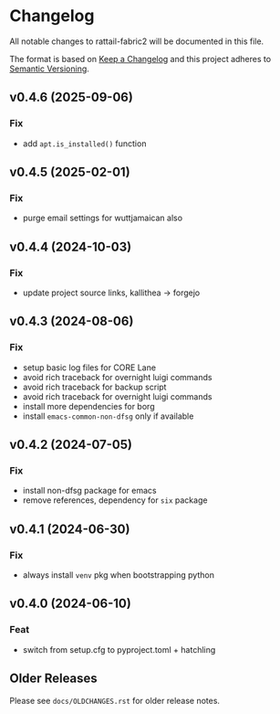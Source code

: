 
# Changelog
All notable changes to rattail-fabric2 will be documented in this file.

The format is based on [Keep a Changelog](http://keepachangelog.com/en/1.0.0/)
and this project adheres to [Semantic Versioning](http://semver.org/spec/v2.0.0.html).

## v0.4.6 (2025-09-06)

### Fix

- add `apt.is_installed()` function

## v0.4.5 (2025-02-01)

### Fix

- purge email settings for wuttjamaican also

## v0.4.4 (2024-10-03)

### Fix

- update project source links, kallithea -> forgejo

## v0.4.3 (2024-08-06)

### Fix

- setup basic log files for CORE Lane
- avoid rich traceback for overnight luigi commands
- avoid rich traceback for backup script
- avoid rich traceback for overnight luigi commands
- install more dependencies for borg
- install `emacs-common-non-dfsg` only if available

## v0.4.2 (2024-07-05)

### Fix

- install non-dfsg package for emacs
- remove references, dependency for `six` package

## v0.4.1 (2024-06-30)

### Fix

- always install `venv` pkg when bootstrapping python

## v0.4.0 (2024-06-10)

### Feat

- switch from setup.cfg to pyproject.toml + hatchling


## Older Releases

Please see `docs/OLDCHANGES.rst` for older release notes.
